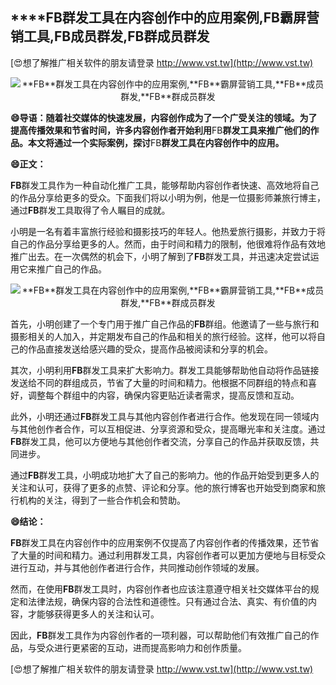## ****FB**群发工具在内容创作中的应用案例,**FB**霸屏营销工具,**FB**成员群发,**FB**群成员群发**

[😍想了解推广相关软件的朋友请登录 http://www.vst.tw](http://www.vst.tw)

 <center><img src="https://vst.tw/MP4/tuiguang/png/8.png" alt="**FB**群发工具在内容创作中的应用案例,**FB**霸屏营销工具,**FB**成员群发,**FB**群成员群发"></center>

**😄导语：随着社交媒体的快速发展，内容创作成为了一个广受关注的领域。为了提高传播效果和节省时间，许多内容创作者开始利用**FB**群发工具来推广他们的作品。本文将通过一个实际案例，探讨**FB**群发工具在内容创作中的应用。**

**😄正文：**

**FB**群发工具作为一种自动化推广工具，能够帮助内容创作者快速、高效地将自己的作品分享给更多的受众。下面我们将以小明为例，他是一位摄影师兼旅行博主，通过**FB**群发工具取得了令人瞩目的成就。

小明是一名有着丰富旅行经验和摄影技巧的年轻人。他热爱旅行摄影，并致力于将自己的作品分享给更多的人。然而，由于时间和精力的限制，他很难将作品有效地推广出去。在一次偶然的机会下，小明了解到了**FB**群发工具，并迅速决定尝试运用它来推广自己的作品。

 <center><img src="https://vst.tw/MP4/tuiguang/png/6.png" alt="**FB**群发工具在内容创作中的应用案例,**FB**霸屏营销工具,**FB**成员群发,**FB**群成员群发"></center>

首先，小明创建了一个专门用于推广自己作品的**FB**群组。他邀请了一些与旅行和摄影相关的人加入，并定期发布自己的作品和相关的旅行经验。这样，他可以将自己的作品直接发送给感兴趣的受众，提高作品被阅读和分享的机会。

其次，小明利用**FB**群发工具来扩大影响力。群发工具能够帮助他自动将作品链接发送给不同的群组成员，节省了大量的时间和精力。他根据不同群组的特点和喜好，调整每个群组中的内容，确保内容更贴近读者需求，提高反馈和互动。

此外，小明还通过**FB**群发工具与其他内容创作者进行合作。他发现在同一领域内与其他创作者合作，可以互相促进、分享资源和受众，提高曝光率和关注度。通过**FB**群发工具，他可以方便地与其他创作者交流，分享自己的作品并获取反馈，共同进步。

通过**FB**群发工具，小明成功地扩大了自己的影响力。他的作品开始受到更多人的关注和认可，获得了更多的点赞、评论和分享。他的旅行博客也开始受到商家和旅行机构的关注，得到了一些合作机会和赞助。

**😄结论：**

**FB**群发工具在内容创作中的应用案例不仅提高了内容创作者的传播效果，还节省了大量的时间和精力。通过利用群发工具，内容创作者可以更加方便地与目标受众进行互动，并与其他创作者进行合作，共同推动创作领域的发展。

然而，在使用**FB**群发工具时，内容创作者也应该注意遵守相关社交媒体平台的规定和法律法规，确保内容的合法性和道德性。只有通过合法、真实、有价值的内容，才能够获得更多人的关注和认可。

因此，**FB**群发工具作为内容创作者的一项利器，可以帮助他们有效推广自己的作品，与受众进行更紧密的互动，进而提高影响力和创作质量。

[😍想了解推广相关软件的朋友请登录 http://www.vst.tw](http://www.vst.tw)



